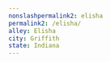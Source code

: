 ```yaml
---
﻿nonslashpermalink2: elisha
permalink2: /elisha/
alley: Elisha
city: Griffith
state: Indiana
---
```

